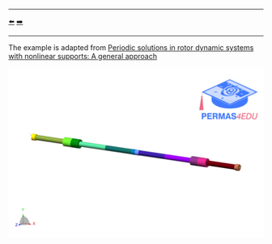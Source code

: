 ***
[⬅️](../0029/README.md "Previous example")
[➡️](../0031/README.md "Next example")
***

The example is adapted from [Periodic solutions in rotor dynamic systems with nonlinear supports: A general approach](https://doi.org/10.1115/1.3269840)

![Rotor](nataraj.png)
